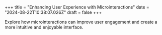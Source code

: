 +++
title = "Enhancing User Experience with Microinteractions"
date = "2024-08-22T10:38:07.026Z"
draft = false
+++

  Explore how microinteractions can improve user engagement and create a more intuitive and enjoyable interface.
        